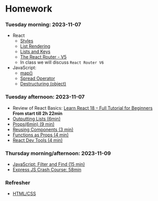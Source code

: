 # Homework

<!-- > Homework for week 3, will be available later today -->

### Tuesday morning: 2023-11-07

- React
  - [Styles]
  - [List Rendering]
  - [Lists and Keys]
  - [The React Router - V5]
  - In class we will discuss `React Router V6`
- JavaScript:
  - [map()]
  - [Spread Operator]
  - [Destructuring (object)]

### Tuesday afternoon: 2023-11-07

- Review of React Basics: [Learn React 18 – Full Tutorial for Beginners] **From start till 2h 22min**
- [Outputting Lists (6min)](https://youtu.be/tHjxSVaj_wY)
- [Props(6min) (9 min)](https://youtu.be/PHaECbrKgs0)
- [Reusing Components (3 min)](https://youtu.be/-YpnB-zlkPU)
- [Functions as Props (4 min)](https://youtu.be/CWEOYFzgOJs)
- [React Dev Tools (4 min)](https://youtu.be/rb1GWqCJid4)


### Thursday morning/afternoon: 2023-11-09

- [JavaScript: Filter and Find (15 min)](https://youtu.be/KeYxsev737s)
- [Express JS Crash Course: 58min](https://youtu.be/L72fhGm1tfE)


### Refresher

- [HTML/CSS](https://internetingishard.netlify.app/html-and-css/)




<!-- Links -->
[Learn React 18 – Full Tutorial for Beginners]:https://youtu.be/Flbw5BX_AX0?si=Pch8zLMRoSJwQzTQ
[map()]:https://youtu.be/80KX6aD9R7M
[Spread Operator]:https://youtu.be/4Zyr5a3m0Fc
[How To Use Postman (8min)]:https://youtu.be/wmz1sGZp814
[Styles]:https://youtu.be/NbTrGcz4DW8
[List Rendering]:https://youtu.be/5s8Ol9uw-yM
[Lists and Keys]:https://youtu.be/0sasRxl35_8
[Destructuring (object)]:https://youtu.be/i4vhNKihfto
[The React Router - V5]:https://youtu.be/aZGzwEjZrXc